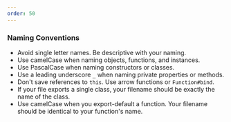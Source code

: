 ```yaml
---
order: 50
---
```


### Naming Conventions

* Avoid single letter names. Be descriptive with your naming.
* Use camelCase when naming objects, functions, and instances.
* Use PascalCase when naming constructors or classes.
* Use a leading underscore `_` when naming private properties or methods.
* Don't save references to `this`. Use arrow functions or `Function#bind`.
* If your file exports a single class, your filename should be exactly the name of the class.
* Use camelCase when you export-default a function. Your filename should be identical to your function's name.